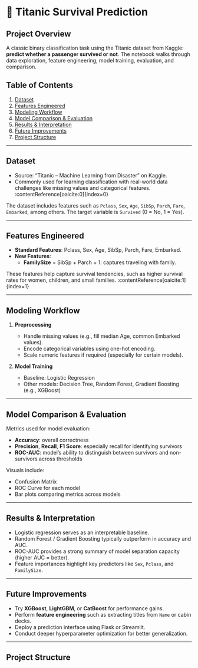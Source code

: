 # 🚢 Titanic Survival Prediction

##  Project Overview
A classic binary classification task using the Titanic dataset from Kaggle: **predict whether a passenger survived or not**. The notebook walks through data exploration, feature engineering, model training, evaluation, and comparison.

##  Table of Contents
1. [Dataset](#dataset)  
2. [Features Engineered](#features-engineered)  
3. [Modeling Workflow](#modeling-workflow)  
4. [Model Comparison & Evaluation](#model-comparison--evaluation)  
5. [Results & Interpretation](#results--interpretation)  
6. [Future Improvements](#future-improvements)  
7. [Project Structure](#project-structure)

---

##  Dataset
- Source: “Titanic – Machine Learning from Disaster” on Kaggle.  
- Commonly used for learning classification with real-world data challenges like missing values and categorical features. :contentReference[oaicite:0]{index=0}  

The dataset includes features such as `Pclass`, `Sex`, `Age`, `SibSp`, `Parch`, `Fare`, `Embarked`, among others. The target variable is `Survived` (0 = No, 1 = Yes).

---

##  Features Engineered
- **Standard Features**: Pclass, Sex, Age, SibSp, Parch, Fare, Embarked.  
- **New Features**:
  - **FamilySize** = SibSp + Parch + 1: captures traveling with family.  

These features help capture survival tendencies, such as higher survival rates for women, children, and small families. :contentReference[oaicite:1]{index=1}

---

##  Modeling Workflow
1. **Preprocessing**  
    - Handle missing values (e.g., fill median Age, common Embarked values).  
    - Encode categorical variables using one-hot encoding.  
    - Scale numeric features if required (especially for certain models).

2. **Model Training**  
    - Baseline: Logistic Regression  
    - Other models: Decision Tree, Random Forest, Gradient Boosting (e.g., XGBoost)  

---

##  Model Comparison & Evaluation
Metrics used for model evaluation:
- **Accuracy**: overall correctness  
- **Precision**, **Recall**, **F1 Score**: especially recall for identifying survivors  
- **ROC-AUC**: model’s ability to distinguish between survivors and non-survivors across thresholds  

Visuals include:
- Confusion Matrix  
- ROC Curve for each model  
- Bar plots comparing metrics across models

---

##  Results & Interpretation
- Logistic regression serves as an interpretable baseline.  
- Random Forest / Gradient Boosting typically outperform in accuracy and AUC.  
- ROC-AUC provides a strong summary of model separation capacity (higher AUC = better).  
- Feature importances highlight key predictors like `Sex`, `Pclass`, and `FamilySize`.

---

##  Future Improvements
- Try **XGBoost**, **LightGBM**, or **CatBoost** for performance gains.  
- Perform **feature engineering** such as extracting titles from `Name` or cabin decks.  
- Deploy a prediction interface using Flask or Streamlit.  
- Conduct deeper hyperparameter optimization for better generalization.

---

##  Project Structure

